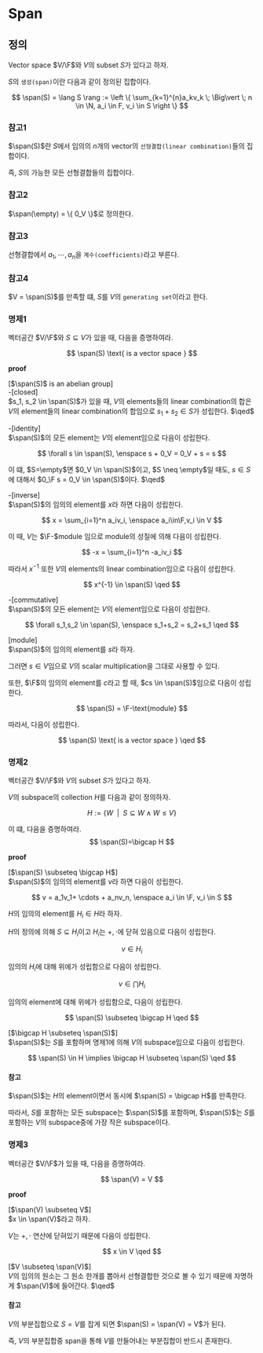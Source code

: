 # Span
## 정의
Vector space $V/\F$와 $V$의 subset $S$가 있다고 하자.

 $S$의 `생성(span)`이란 다음과 같이 정의된 집합이다.

$$ \span(S) = \lang S \rang  := \left \{ \sum_{k=1}^{n}a_kv_k \; \Big\vert \; n \in \N, a_i \in F, v_i \in S \right \} $$

### 참고1
$\span(S)$란 $S$에서 임의의 $n$개의 vector의 `선형결합(linear combination)`들의 집합이다.

즉, $S$의 가능한 모든 선형결합들의 집합이다.

### 참고2
$\span(\empty) = \{ 0_V \}$로 정의한다.

### 참고3
선형결합에서 $a_1,\cdots,a_n$을 `계수(coefficients)`라고 부른다.

### 참고4
$V = \span(S)$를 만족할 떄, $S$를 $V$의 `generating set`이라고 한다.

### 명제1
벡터공간 $V/\F$와 $S \subseteq V$가 있을 때, 다음을 증명하여라.

$$ \span(S) \text{ is a vector space } $$

**proof**  

[$\span(S)$ is an abelian group]  
-[closed]  
$s_1, s_2 \in \span(S)$가 있을 때, $V$의 elements들의 linear combination의 합은 $V$의 element들의 linear combination의 합임으로 $s_1 + s_2 \in S$가 성립한다. $\qed$

-[identity]  
$\span(S)$의 모든 element는 $V$의 element임으로 다음이 성립한다.

$$ \forall s \in \span(S), \enspace s + 0_V = 0_V + s = s $$

이 떄, $S=\empty$면 $0_V \in \span(S)$이고, $S \neq \empty$일 때도, $s \in S$에 대해서 $0_\F s = 0_V \in \span(S)$이다. $\qed$

-[inverse]  
$\span(S)$의 임의의 element를 $x$라 하면 다음이 성립한다.

$$ x = \sum_{i=1}^n a_iv_i, \enspace a_i\in\F,v_i \in V $$

이 때, $V$는 $\F-$module 임으로 module의 성질에 의해 다음이 성립한다.

$$ -x = \sum_{i=1}^n -a_iv_i $$

따라서 $x^{-1}$ 또한 $V$의 elements의 linear combination임으로 다음이 성립한다.

$$ x^{-1} \in \span(S) \qed $$

-[commutative]  
$\span(S)$의 모든 element는 $V$의 element임으로 다음이 성립한다.

$$ \forall s_1,s_2 \in \span(S), \enspace s_1+s_2 = s_2+s_1 \qed $$

[module]    
$\span(S)$의 임의의 element를 $s$라 하자. 

그러면 $s\in V$임으로 $V$의 scalar multiplication을 그대로 사용할 수 있다.

또한, $\F$의 임의의 element를 $c$라고 할 때, $cs \in \span(S)$임으로 다음이 성립한다. 

$$ \span(S) = \F-\text{module} $$

따라서, 다음이 성립한다.

$$ \span(S) \text{ is a vector space } \qed $$

### 명제2
벡터공간 $V/\F$와 $V$의 subset $S$가 있다고 하자.

$V$의 subspace의 collection $H$를 다음과 같이 정의하자.

$$H := \{ W \enspace | \enspace S \subseteq W \land W \le V \}$$

이 떄, 다음을 증명하여라.
$$ \span(S)=\bigcap H $$

**proof**

[$\span(S) \subseteq \bigcap H$]  
$\span(S)$의 임의의 element를 $v$라 하면 다음이 성립한다.

$$ v = a_1v_1+ \cdots + a_nv_n, \enspace a_i \in \F, v_i \in S $$

$H$의 임의의 element를 $H_i \in H$라 하자.

$H$의 정의에 의해 $S \subseteq H_i$이고 $H_i$는 $+,\cdot$에 닫혀 있음으로 다음이 성립한다.

$$ v \in H_i $$

임의의 $H_i$에 대해 위에가 성립함으로 다음이 성립한다.

$$ v \in \bigcap H_i $$

임의의 element에 대해 위에가 성립함으로, 다음이 성립한다.

$$ \span(S) \subseteq \bigcap H \qed $$

[$\bigcap H \subseteq \span(S)$]  
$\span(S)$는 $S$를 포함하며 명제1에 의해 $V$의 subspace임으로 다음이 성립한다.

$$ \span(S) \in H \implies \bigcap H \subseteq \span(S) \qed $$

#### 참고
$\span(S)$는 $H$의 element이면서 동시에 $\span(S) = \bigcap H$를 만족한다.

따라서, $S$를 포함하는 모든 subspace는 $\span(S)$를 포함하며, $\span(S)$는 $S$를 포함하는 $V$의 subspace중에 가장 작은 subspace이다.

### 명제3
벡터공간 $V/\F$가 있을 때, 다음을 증명하여라.

$$ \span(V) = V $$

**proof**

[$\span(V) \subseteq V$]  
$x \in \span(V)$라고 하자.

$V$는 $+, \cdot$ 연산에 닫혀있기 때문에 다음이 성립한다.

$$ x \in V \qed $$

[$V \subseteq \span(V)$]  
$V$의 임의의 원소는 그 원소 한개를 뽑아서 선형결합한 것으로 볼 수 있기 때문에 자명하게 $\span(V)$에 들어간다. $\qed$

#### 참고
$V$의 부분집합으로 $S=V$를 잡게 되면 $\span(S) = \span(V) = V$가 된다. 

즉, $V$의 부분집합중 span을 통해 $V$를 만들어내는 부분집합이 반드시 존재한다.